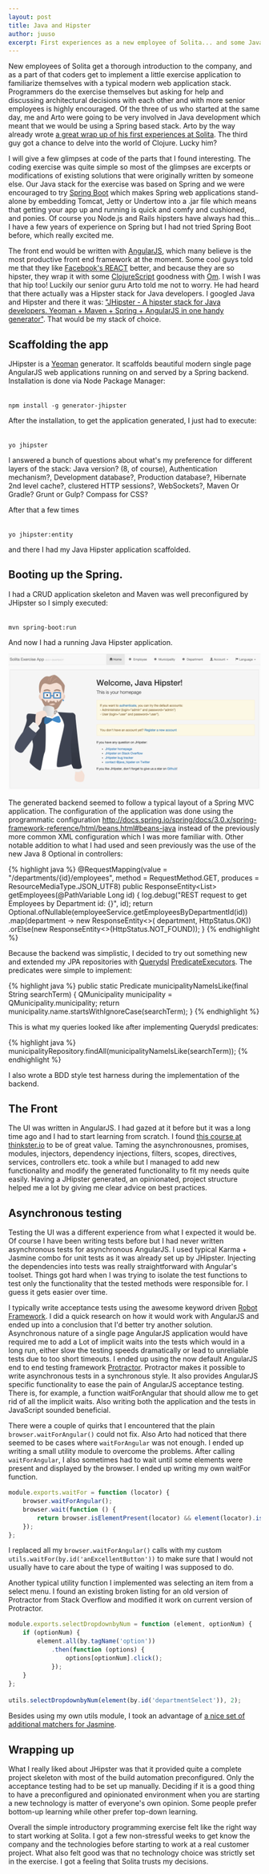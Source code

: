 ```yaml
---
layout: post
title: Java and Hipster
author: juuso
excerpt: First experiences as a new employee of Solita... and some Java Hipsterism
---
```


New employees of Solita get a thorough introduction to the company, and as a part of that coders get to implement a little exercise application to familiarize themselves with a typical modern web application stack. Programmers do the exercise themselves but asking for help and discussing architectural decisions with each other and with more senior employees is highly encouraged. Of the three of us who started at the same day, me and Arto were going to be very involved in Java development which meant that we would be using a Spring based stack. Arto by the way already wrote [a great wrap up of his first experiences at Solita](http://dev.solita.fi/2015/02/16/microservices.html). The third guy got a chance to delve into the world of Clojure. Lucky him?

I will give a few glimpses at code of the parts that I found interesting. The coding exercise was quite simple so most of the glimpses are excerpts or modifications of existing solutions that were originally written by someone else. Our Java stack for the exercise was based on Spring and we were encouraged to try [Spring Boot](http://projects.spring.io/spring-boot/) which makes Spring web applications stand-alone by embedding Tomcat, Jetty or Undertow into a .jar file which means that getting your app up and running is quick and comfy and cushioned, and ponies. Of course you Node.js and Rails hipsters have always had this... I have a few years of experience on Spring but I had not tried Spring Boot before, which really excited me.

The front end would be written with [AngularJS](https://angularjs.org), which many believe is the most productive front end framework at the moment. Some cool guys told me that they like [Facebook's REACT](http://facebook.github.io/react/) better, and because they are so hipster, they wrap it with some [ClojureScript](https://github.com/clojure/clojurescript) goodness with [Om](https://github.com/omcljs/om). I wish I was that hip too! Luckily our senior guru Arto told me not to worry. He had heard that there actually was a Hipster stack for Java developers. I googled Java and Hipster and there it was: ["JHipster - A hipster stack for Java developers. Yeoman + Maven + Spring + AngularJS in one handy generator"](https://jhipster.github.io/). That would be my stack of choice.

## Scaffolding the app

JHipster is a [Yeoman](http://yeoman.io) generator. It scaffolds beautiful modern single page AngularJS web applications running on and served by a Spring backend. Installation is done via Node Package Manager:

<code>
npm install -g generator-jhipster
</code>

After the installation, to get the application generated, I just had to execute:

<code>
yo jhipster
</code>

I answered a bunch of questions about what's my preference for different layers of the stack: Java version? (8, of course), Authentication mechanism?, Development database?, Production database?, Hibernate 2nd level cache?, clustered HTTP sessions?, WebSockets?, Maven Or Gradle? Grunt or Gulp? Compass for CSS?

After that a few times

<code>
yo jhipster:entity
</code>

and there I had my Java Hipster application scaffolded.

## Booting up the Spring.

I had a CRUD application skeleton and Maven was well preconfigured by JHipster so I simply executed:

<code>
mvn spring-boot:run
</code>

And now I had a running Java Hipster application.

![Java Hipster](/img/java-and-hipster/hipapp.png)

The generated backend seemed to follow a typical layout of a Spring MVC application. The configuration of the application was done using the programmatic configuration http://docs.spring.io/spring/docs/3.0.x/spring-framework-reference/html/beans.html#beans-java instead of the previously more common XML configuration which I was more familiar with. Other notable addition to what I had used and seen previously was the use of the new Java 8 Optional in controllers:

{% highlight java %}
@RequestMapping(value = "/departments/{id}/employees",
        method = RequestMethod.GET,
        produces = ResourceMediaType.JSON_UTF8)
public ResponseEntity<List<Employee>> getEmployees(@PathVariable Long id) {
    log.debug("REST request to get Employees by Department id: {}", id);
    return Optional.ofNullable(employeeService.getEmployeesByDepartmentId(id))
            .map(department -> new ResponseEntity<>(
                    department, HttpStatus.OK))
            .orElse(new ResponseEntity<>(HttpStatus.NOT_FOUND));
}
{% endhighlight %}

Because the backend was simplistic, I decided to try out something new and extended my JPA repositories with [Querydsl](http://www.querydsl.com/) [PredicateExecutors]( http://www.petrikainulainen.net/programming/spring-framework/spring-data-jpa-tutorial-part-five-querydsl/). The predicates were simple to implement:

{% highlight java %}
public static Predicate municipalityNameIsLike(final String searchTerm) {
        QMunicipality municipality = QMunicipality.municipality;
        return municipality.name.startsWithIgnoreCase(searchTerm);
    }
{% endhighlight %}

This is what my queries looked like after implementing Querydsl predicates:

{% highlight java %}
municipalityRepository.findAll(municipalityNameIsLike(searchTerm));
{% endhighlight %}

I also wrote a BDD style test harness during the implementation of the backend.

## The Front

The UI was written in AngularJS. I had gazed at it before but it was a long time ago and I had to start learning from scratch. I found [this course at thinkster.io](https://thinkster.io/a-better-way-to-learn-angularjs/) to be of great value. Taming the asynchronousnes, promises, modules, injectors, dependency injections, filters, scopes, directives, services, controllers etc. took a while but I managed to add new functionality and modify the generated functionality to fit my needs quite easily. Having a JHipster generated, an opinionated, project structure helped me a lot by giving me clear advice on best practices.

## Asynchronous testing

Testing the UI was a different experience from what I expected it would be. Of course I have been writing tests before but I had never written asynchronous tests for asynchronous AngularJS. I used typical Karma + Jasmine combo for unit tests as it was already set up by JHipster. Injecting the dependencies into tests was really straightforward with Angular's toolset. Things got hard when I was trying to isolate the test functions to test only the functionality that the tested methods were responsible for. I guess it gets easier over time.

I typically write acceptance tests using the awesome keyword driven [Robot Framework](http://robotframework.org). I did a quick research on how it would work with AngularJS and ended up into a conclusion that I'd better try another solution. Asynchronous nature of a single page AngularJS application would have required me to add a Lot of implicit waits into the tests which would in a long run, either slow the testing speeds dramatically or lead to unreliable tests due to too short timeouts. I ended up using the now default AngularJS end to end testing framework [Protractor](http://angular.github.io/protractor). Protractor makes it possible to write asynchronous tests in a synchronous style. It also provides AngularJS specific functionality to ease the pain of AngularJS acceptance testing. There is, for example, a function waitForAngular that should allow me to get rid of all the implicit waits. Also writing both the application and the tests in JavaScript sounded beneficial.

There were a couple of quirks that I encountered that the plain `browser.waitForAngular()` could not fix. Also Arto had noticed that there seemed to be cases where `waitForAngular` was not enough. I ended up writing a small utility module to overcome the problems. After calling `waitForAngular`, I also sometimes had to wait until some elements were present and displayed by the browser. I ended up writing my own waitFor function.

```javascript
module.exports.waitFor = function (locator) {
    browser.waitForAngular();
    browser.wait(function () {
        return browser.isElementPresent(locator) && element(locator).isDisplayed();
    });
};

```

I replaced all my `browser.waitForAngular()` calls with my custom `utils.waitFor(by.id('anExcellentButton'))` to make sure that I would not usually have to care about the type of waiting I was supposed to do.

Another typical utility function I implemented was selecting an item from a select menu. I found an existing broken listing for an old version of Protractor from Stack Overflow and modified it work on current version of Protractor.

```javascript
module.exports.selectDropdownbyNum = function (element, optionNum) {
    if (optionNum) {
        element.all(by.tagName('option'))
            .then(function (options) {
                options[optionNum].click();
            });
    }
};

utils.selectDropdownbyNum(element(by.id('departmentSelect')), 2);
```

Besides using my own utils module, I took an advantage of [a nice set of additional matchers for Jasmine](https://github.com/JamieMason/Jasmine-Matchers).

## Wrapping up

What I really liked about JHipster was that it provided quite a complete project skeleton with most of the build automation preconfigured. Only the acceptance testing had to be set up manually. Deciding if it is a good thing to have a preconfigured and opinionated environment when you are starting a new technology is matter of everyone's own opinion. Some people prefer bottom-up learning while other prefer top-down learning.

Overall the simple introductory programming exercise felt like the right way to start working at Solita. I got a few non-stressful weeks to get know the company and the technologies before starting to work at a real customer project. What also felt good was that no technology choice was strictly set in the exercise. I got a feeling that Solita trusts my decisions.
